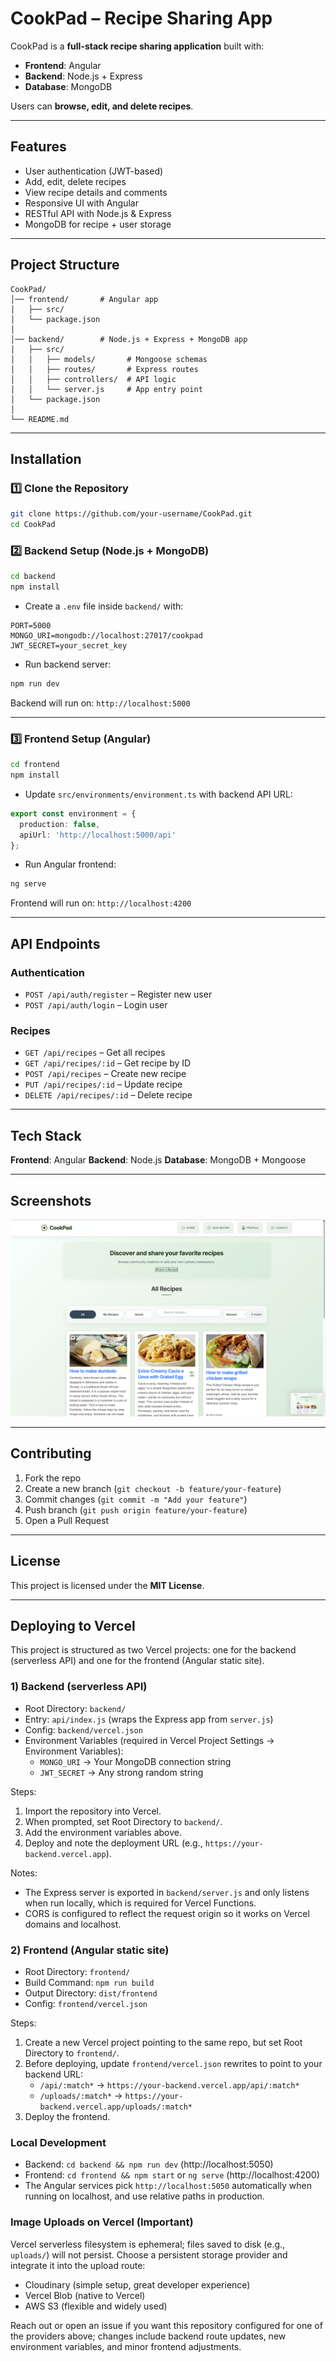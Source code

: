 
# CookPad – Recipe Sharing App

CookPad is a **full-stack recipe sharing application** built with:

* **Frontend**: Angular
* **Backend**: Node.js + Express
* **Database**: MongoDB

Users can **browse, edit, and delete recipes**.

---

## Features

* User authentication (JWT-based)
* Add, edit, delete recipes
* View recipe details and comments
* Responsive UI with Angular
* RESTful API with Node.js & Express
* MongoDB for recipe + user storage

---

## Project Structure

```
CookPad/
│── frontend/       # Angular app
│   ├── src/        
│   └── package.json
│
│── backend/        # Node.js + Express + MongoDB app
│   ├── src/
│   │   ├── models/       # Mongoose schemas
│   │   ├── routes/       # Express routes
│   │   ├── controllers/  # API logic
│   │   └── server.js     # App entry point
│   └── package.json
│
└── README.md
```

---

## Installation

### 1️⃣ Clone the Repository

```bash
git clone https://github.com/your-username/CookPad.git
cd CookPad
```

### 2️⃣ Backend Setup (Node.js + MongoDB)

```bash
cd backend
npm install
```

* Create a `.env` file inside `backend/` with:

```
PORT=5000
MONGO_URI=mongodb://localhost:27017/cookpad
JWT_SECRET=your_secret_key
```

* Run backend server:

```bash
npm run dev
```

Backend will run on: `http://localhost:5000`

---

### 3️⃣ Frontend Setup (Angular)

```bash
cd frontend
npm install
```

* Update `src/environments/environment.ts` with backend API URL:

```ts
export const environment = {
  production: false,
  apiUrl: 'http://localhost:5000/api'
};
```

* Run Angular frontend:

```bash
ng serve
```

Frontend will run on: `http://localhost:4200`

---

## API Endpoints

### Authentication

* `POST /api/auth/register` – Register new user
* `POST /api/auth/login` – Login user

### Recipes

* `GET /api/recipes` – Get all recipes
* `GET /api/recipes/:id` – Get recipe by ID
* `POST /api/recipes` – Create new recipe
* `PUT /api/recipes/:id` – Update recipe
* `DELETE /api/recipes/:id` – Delete recipe

---

## Tech Stack

**Frontend**: Angular
**Backend**: Node.js
**Database**: MongoDB + Mongoose

---

## Screenshots
![Home Page](./screenshots/home.png)

---

## Contributing

1. Fork the repo
2. Create a new branch (`git checkout -b feature/your-feature`)
3. Commit changes (`git commit -m "Add your feature"`)
4. Push branch (`git push origin feature/your-feature`)
5. Open a Pull Request

---

## License

This project is licensed under the **MIT License**.


---

## Deploying to Vercel

This project is structured as two Vercel projects: one for the backend (serverless API) and one for the frontend (Angular static site).

### 1) Backend (serverless API)

- Root Directory: `backend/`
- Entry: `api/index.js` (wraps the Express app from `server.js`)
- Config: `backend/vercel.json`
- Environment Variables (required in Vercel Project Settings → Environment Variables):
  - `MONGO_URI` → Your MongoDB connection string
  - `JWT_SECRET` → Any strong random string

Steps:
1. Import the repository into Vercel.
2. When prompted, set Root Directory to `backend/`.
3. Add the environment variables above.
4. Deploy and note the deployment URL (e.g., `https://your-backend.vercel.app`).

Notes:
- The Express server is exported in `backend/server.js` and only listens when run locally, which is required for Vercel Functions.
- CORS is configured to reflect the request origin so it works on Vercel domains and localhost.

### 2) Frontend (Angular static site)

- Root Directory: `frontend/`
- Build Command: `npm run build`
- Output Directory: `dist/frontend`
- Config: `frontend/vercel.json`

Steps:
1. Create a new Vercel project pointing to the same repo, but set Root Directory to `frontend/`.
2. Before deploying, update `frontend/vercel.json` rewrites to point to your backend URL:
   - `/api/:match*` → `https://your-backend.vercel.app/api/:match*`
   - `/uploads/:match*` → `https://your-backend.vercel.app/uploads/:match*`
3. Deploy the frontend.

### Local Development

- Backend: `cd backend && npm run dev` (http://localhost:5050)
- Frontend: `cd frontend && npm start` or `ng serve` (http://localhost:4200)
- The Angular services pick `http://localhost:5050` automatically when running on localhost, and use relative paths in production.

### Image Uploads on Vercel (Important)

Vercel serverless filesystem is ephemeral; files saved to disk (e.g., `uploads/`) will not persist. Choose a persistent storage provider and integrate it into the upload route:

- Cloudinary (simple setup, great developer experience)
- Vercel Blob (native to Vercel)
- AWS S3 (flexible and widely used)

Reach out or open an issue if you want this repository configured for one of the providers above; changes include backend route updates, new environment variables, and minor frontend adjustments.


